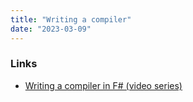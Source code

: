 ```yaml
---
title: "Writing a compiler"
date: "2023-03-09"
---
```


### Links
- [Writing a compiler in F# (video series)](https://pianykh.com/blog/posts/2022-09-12-writing-compiler-series.html)
